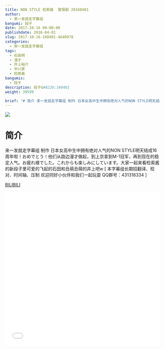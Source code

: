 ```yaml
---
title: NON STYLE 检索酱  警探剧 20160401
author: 
  - 来一发就走字幕组
bangumi: 段子
date: 2017-10-16 00:00:00
publishdate: 2016-04-01
slug: 2017-10-16-160401-4640978
categories: 
  - 来一发就走字幕组
tags: 
  - 石田明
  - 漫才
  - 井上裕介
  - 中川家
  - 检索酱
bangumis: 
  - 段子
description: 段子&#8226;160401
weight: 39599

brief: "# 简介 来一发就走字幕组 制作 日本女高中生中拥有绝对人气的NON STYLE明天结成16周年啦！おめでとう！他们从路边漫才做起，到上京拿到M-1冠军，再到现在的稳定人气。お疲れ様でした。これからも楽しみにしています。大家一起来看检索酱的新段子里可爱的飞起的石田和丑萌丑萌的井上吧w"
---
```


![](https://i.imgur.com/zq58f1Q.jpg)

# 简介  
来一发就走字幕组 制作 日本女高中生中拥有绝对人气的NON STYLE明天结成16周年啦！おめでとう！他们从路边漫才做起，到上京拿到M-1冠军，再到现在的稳定人气。お疲れ様でした。これからも楽しみにしています。大家一起来看检索酱的新段子里可爱的飞起的石田和丑萌丑萌的井上吧w [  本字幕组长期招翻译、校对、时间轴、压制 欢迎同好小伙伴和我们一起玩耍 QQ群号：431318334 ]

  [BILIBILI](https://www.bilibili.com/video/av4640978/)


<div class="vcontainer">  <iframe class='video' src="//www.bilibili.com/blackboard/player.html?aid=4640978" width="100%" height="500" frameborder="0" allowfullscreen="allowfullscreen"></iframe></div>
